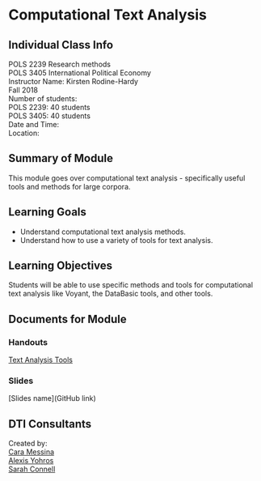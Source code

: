 # Computational Text Analysis

## Individual Class Info
POLS 2239 Research methods<br>
POLS 3405 International Political Economy
<br>
Instructor Name: Kirsten Rodine-Hardy
<br>
Fall 2018
<br>
Number of students:<br>
POLS 2239: 40 students<br>
POLS 3405: 40 students
<br>
Date and Time: 
<br>
Location: <br>

## Summary of Module
This module goes over computational text analysis - specifically useful tools and methods for large corpora.

## Learning Goals
- Understand computational text analysis methods.
- Understand how to use a variety of tools for text analysis.

## Learning Objectives
Students will be able to use specific methods and tools for computational text analysis like Voyant, the DataBasic tools, and other tools.

## Documents for Module

### Handouts

[Text Analysis Tools](https://github.com/NULabNortheastern/digitalassignmentshowcase/blob/master/text_analysis/research_methods-fall2018-hardy/BrowserTextAnalysisTools.pdf)


### Slides

[Slides name](GitHub link)

## DTI Consultants
Created by:<br>
[Cara Messina](messina.c@husky.neu.edu)<br>
[Alexis Yohros](Yohros.a@husky.neu.edu)<br>
[Sarah Connell](sa.connell@northeastern.edu)
